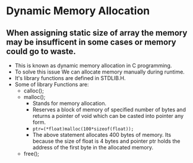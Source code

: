 # Dynamic Memory Allocation
## When assigning static size of array the memory may be insufficent in some cases or memory could go to waste.
- This is known as dynamic memory allocation in C programming.
- To solve this issue We can allocate memory manually during runtime.
- It's library functions are defined in STDLIB.H.
- Some of library Functions are:
    - calloc();
    - malloc();
        - Stands for memory allocation.
        - Reserves a block of memory of specified number of bytes and returns a pointer of void which can be casted into pointer any form.
        - `ptr=(*float)malloc(100*sizeof(float));`
        - The above statement allocates 400 bytes of memory. Its because the size of float is 4 bytes and pointer ptr holds the address of the first byte in the allocated memory. 
    - free();